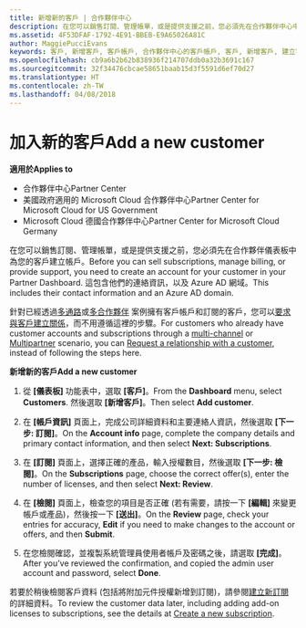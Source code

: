 ```yaml
---
title: 新增新的客戶 | 合作夥伴中心
description: 在您可以銷售訂閱、管理帳單，或是提供支援之前，您必須先在合作夥伴中心中建立客戶的記錄。 這包含他們的連絡資訊，以及 Azure AD 網域。
ms.assetid: 4F53DFAF-1792-4E91-BBEB-E9A65026A81C
author: MaggiePucciEvans
keywords: 客戶, 新增客戶, 客戶帳戶, 合作夥伴中心的客戶帳戶, 客戶, 新增客戶, 建立客戶帳戶
ms.openlocfilehash: cb9a6b2b62b838936f214707ddb0a32b3691c167
ms.sourcegitcommit: 32f34476cbcae58651baab15d3f5591d6ef70d27
ms.translationtype: HT
ms.contentlocale: zh-TW
ms.lasthandoff: 04/08/2018
---
```

# <a name="add-a-new-customer"></a><span data-ttu-id="b419f-105">加入新的客戶</span><span class="sxs-lookup"><span data-stu-id="b419f-105">Add a new customer</span></span>

**<span data-ttu-id="b419f-106">適用於</span><span class="sxs-lookup"><span data-stu-id="b419f-106">Applies to</span></span>**

-  <span data-ttu-id="b419f-107">合作夥伴中心</span><span class="sxs-lookup"><span data-stu-id="b419f-107">Partner Center</span></span>
-  <span data-ttu-id="b419f-108">美國政府適用的 Microsoft Cloud 合作夥伴中心</span><span class="sxs-lookup"><span data-stu-id="b419f-108">Partner Center for Microsoft Cloud for US Government</span></span>
-  <span data-ttu-id="b419f-109">Microsoft Cloud 德國合作夥伴中心</span><span class="sxs-lookup"><span data-stu-id="b419f-109">Partner Center for Microsoft Cloud Germany</span></span>


<span data-ttu-id="b419f-110">在您可以銷售訂閱、管理帳單，或是提供支援之前，您必須先在合作夥伴儀表板中為您的客戶建立帳戶。</span><span class="sxs-lookup"><span data-stu-id="b419f-110">Before you can sell subscriptions, manage billing, or provide support, you need to create an account for your customer in your Partner Dashboard.</span></span> <span data-ttu-id="b419f-111">這包含他們的連絡資訊，以及 Azure AD 網域。</span><span class="sxs-lookup"><span data-stu-id="b419f-111">This includes their contact information and an Azure AD domain.</span></span>

<span data-ttu-id="b419f-112">針對已經透過[多通路](multichannel.md)或[多合作夥伴](multipartner.md) 案例擁有客戶帳戶和訂閱的客戶，您可以[要求與客戶建立關係](request-a-relationship-with-a-customer.md)，而不用遵循這裡的步驟。</span><span class="sxs-lookup"><span data-stu-id="b419f-112">For customers who already have customer accounts and subscriptions through a [multi-channel](multichannel.md) or [Multipartner](multipartner.md) scenario, you can [Request a relationship with a customer](request-a-relationship-with-a-customer.md), instead of following the steps here.</span></span>

**<span data-ttu-id="b419f-113">新增新的客戶</span><span class="sxs-lookup"><span data-stu-id="b419f-113">Add a new customer</span></span>**

1.  <span data-ttu-id="b419f-114">從 **\[儀表板\]** 功能表中，選取 **\[客戶\]**。</span><span class="sxs-lookup"><span data-stu-id="b419f-114">From the **Dashboard** menu, select **Customers**.</span></span> <span data-ttu-id="b419f-115">然後選取 **\[新增客戶\]**。</span><span class="sxs-lookup"><span data-stu-id="b419f-115">Then select **Add customer**.</span></span>

2.  <span data-ttu-id="b419f-116">在 **\[帳戶資訊\]** 頁面上，完成公司詳細資料和主要連絡人資訊，然後選取 **\[下一步: 訂閱\]**。</span><span class="sxs-lookup"><span data-stu-id="b419f-116">On the **Account info** page, complete the company details and primary contact information, and then select **Next: Subscriptions**.</span></span>

3.  <span data-ttu-id="b419f-117">在 **\[訂閱\]** 頁面上，選擇正確的產品，輸入授權數目，然後選取 **\[下一步: 檢閱\]**。</span><span class="sxs-lookup"><span data-stu-id="b419f-117">On the **Subscriptions** page, choose the correct offer(s), enter the number of licenses, and then select **Next: Review**.</span></span>

4.  <span data-ttu-id="b419f-118">在 **\[檢閱\]** 頁面上，檢查您的項目是否正確 (若有需要，請按一下 **\[編輯\]** 來變更帳戶或產品)，然後按一下 **\[送出\]**。</span><span class="sxs-lookup"><span data-stu-id="b419f-118">On the **Review** page, check your entries for accuracy, **Edit** if you need to make changes to the account or offers, and then **Submit**.</span></span>

5.  <span data-ttu-id="b419f-119">在您檢閱確認，並複製系統管理員使用者帳戶及密碼之後，請選取 **\[完成\]**。</span><span class="sxs-lookup"><span data-stu-id="b419f-119">After you’ve reviewed the confirmation, and copied the admin user account and password, select **Done**.</span></span>

<span data-ttu-id="b419f-120">若要於稍後檢閱客戶資料 (包括將附加元件授權新增到訂閱)，請參閱[建立新訂閱](create-a-new-subscription.md)的詳細資料。</span><span class="sxs-lookup"><span data-stu-id="b419f-120">To review the customer data later, including adding add-on licenses to subscriptions, see the details at [Create a new subscription](create-a-new-subscription.md).</span></span>

 

 



